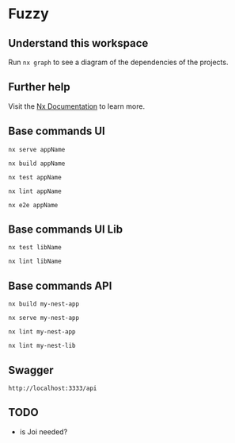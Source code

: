 # Fuzzy

## Understand this workspace

Run `nx graph` to see a diagram of the dependencies of the projects.

## Further help

Visit the [Nx Documentation](https://nx.dev) to learn more.


## Base commands UI
`nx serve appName`

`nx build appName` 

`nx test appName`

`nx lint appName`

`nx e2e appName`

## Base commands UI Lib
`nx test libName`

`nx lint libName`


## Base commands API
`nx build my-nest-app`

`nx serve my-nest-app`

`nx lint my-nest-app`

`nx lint my-nest-lib`

## Swagger
`http://localhost:3333/api`


## TODO
- is Joi needed?
